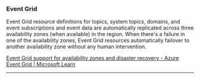 ### Event Grid

Event Grid resource definitions for topics, system topics, domains, and event subscriptions and event data are automatically replicated across three availability zones (when available) in the region. When there's a failure in one of the availability zones, Event Grid resources automatically failover to another availability zone without any human intervention. 

[Event Grid support for availability zones and disaster recovery - Azure Event Grid | Microsoft Learn](https://learn.microsoft.com/en-us/azure/event-grid/availability-zones-disaster-recovery)

---